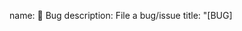 name: 🐞 Bug
description: File a bug/issue
title: "[BUG] <title>"
labels: [Bug, Needs Triage]
body:
- type: checkboxes
  attributes:
    label: Is there an existing issue for this?
    description: Please search to see if an issue already exists for the bug you encountered.
    options:
    - label: I have searched the existing issues
      required: true
- type: textarea
  attributes:
    label: Current Behavior
    description: A concise description of what you're experiencing.
  validations:
    required: false
- type: textarea
  attributes:
    label: Expected Behavior
    description: A concise description of what you expected to happen.
  validations:
    required: false
- type: textarea
  attributes:
    label: Steps To Reproduce
    description: Steps to reproduce the behavior.
    placeholder: |
      1. In this environment...
      2. With this config...
      3. Tap '...'
      4. See error...
  validations:
    required: false
- type: textarea
  attributes:
    label: Environment
    description: |
      You can check the version and build number in the bottom of in-app settings.
      examples:
        - **Device**: iPhone X
        - **OS**: iOS 15.3
        - **Version**: v1.3.0
        - **Build**: 80
        - **Domain**: Twitter / Mastodon <Name> serser
    value: |
        - Device: 
        - OS: 
        - Version: 
        - Build: 
        - Domain: 
    render: markdown
  validations:
    required: false
- type: textarea
  attributes:
    label: Anything else?
    description: |
      The server domain? Post links? Anything that will give us more context about the issue you are encountering!

      Tip: You can attach images or video or log files by clicking this area to highlight it and then dragging files in.
  validations:
    required: false